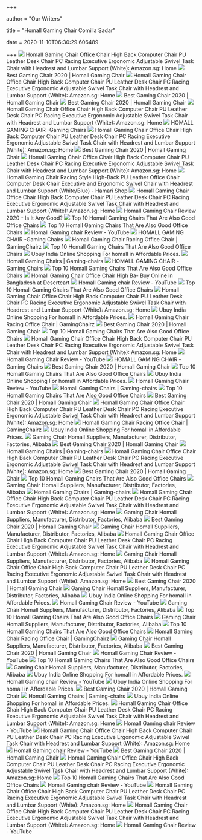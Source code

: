 +++
        
author = "Our Writers"
        
title = "Homall Gaming Chair Comilla Sadar"
        
date = 2020-11-10T06:30:29.606489
        
+++
[ ![](https://m.media-amazon.com/images/I/61HEqHMkRhL.jpg)](https://m.media-amazon.com/images/I/61HEqHMkRhL.jpg) Homall Gaming Chair Office Chair High Back Computer Chair PU Leather Desk  Chair PC Racing Executive Ergonomic Adjustable Swivel Task Chair with  Headrest and Lumbar Support (White): Amazon.sg: Home
[ ![](https://static.wixstatic.com/media/ffed73_48764fdab1d4474ab3e6253beedd3b30~mv2.jpg/v1/fill/w_400,h_392,al_c,q_80,usm_0.66_1.00_0.01/Homall%20S-Racer%20RGB%20Gaming%20Chair%20Black_jp.webp)](https://static.wixstatic.com/media/ffed73_48764fdab1d4474ab3e6253beedd3b30~mv2.jpg/v1/fill/w_400,h_392,al_c,q_80,usm_0.66_1.00_0.01/Homall%20S-Racer%20RGB%20Gaming%20Chair%20Black_jp.webp) Best Gaming Chair 2020 | Homall Gaming Chair
[ ![](https://images-na.ssl-images-amazon.com/images/I/51o0dhtJ%2BkL._AC_SY400_.jpg)](https://images-na.ssl-images-amazon.com/images/I/51o0dhtJ%2BkL._AC_SY400_.jpg) Homall Gaming Chair Office Chair High Back Computer Chair PU Leather Desk  Chair PC Racing Executive Ergonomic Adjustable Swivel Task Chair with  Headrest and Lumbar Support (White): Amazon.sg: Home
[ ![](https://static.wixstatic.com/media/ffed73_634ee84e27684163a45767802e94e0d7~mv2.jpg/v1/fill/w_300,h_296,al_c,lg_1,q_80/Homall%20Gaming%20Chair%20with%20Footrest%20Gray%20_.webp)](https://static.wixstatic.com/media/ffed73_634ee84e27684163a45767802e94e0d7~mv2.jpg/v1/fill/w_300,h_296,al_c,lg_1,q_80/Homall%20Gaming%20Chair%20with%20Footrest%20Gray%20_.webp) Best Gaming Chair 2020 | Homall Gaming Chair
[ ![](https://static.wixstatic.com/media/ffed73_33e05f80dddd4b4396ef91acf1e19305~mv2.jpg/v1/fill/w_560,h_552,al_c,q_80,usm_0.66_1.00_0.01/Homall%20s-racer%20%20Speed%20Series%20Gaming%20Chai.webp)](https://static.wixstatic.com/media/ffed73_33e05f80dddd4b4396ef91acf1e19305~mv2.jpg/v1/fill/w_560,h_552,al_c,q_80,usm_0.66_1.00_0.01/Homall%20s-racer%20%20Speed%20Series%20Gaming%20Chai.webp) Best Gaming Chair 2020 | Homall Gaming Chair
[ ![](https://images-na.ssl-images-amazon.com/images/I/51yfIALsDoL._AC_SY400_.jpg)](https://images-na.ssl-images-amazon.com/images/I/51yfIALsDoL._AC_SY400_.jpg) Homall Gaming Chair Office Chair High Back Computer Chair PU Leather Desk  Chair PC Racing Executive Ergonomic Adjustable Swivel Task Chair with  Headrest and Lumbar Support (White): Amazon.sg: Home
[ ![](https://gamingchairs.online/wp-content/uploads/2020/05/gaming-chair-homall-office-pc-ergonomic-computer-red-racer-racing-6-1024x1024.jpg)](https://gamingchairs.online/wp-content/uploads/2020/05/gaming-chair-homall-office-pc-ergonomic-computer-red-racer-racing-6-1024x1024.jpg) HOMALL GAMING CHAIR -Gaming Chairs
[ ![](https://images-na.ssl-images-amazon.com/images/I/51yb-G4VVsL._AC_SY200_.jpg)](https://images-na.ssl-images-amazon.com/images/I/51yb-G4VVsL._AC_SY200_.jpg) Homall Gaming Chair Office Chair High Back Computer Chair PU Leather Desk  Chair PC Racing Executive Ergonomic Adjustable Swivel Task Chair with  Headrest and Lumbar Support (White): Amazon.sg: Home
[ ![](https://static.wixstatic.com/media/ffed73_7d56b9e9a6a44e1fa1498444c2819eca~mv2.jpg/v1/fill/w_300,h_296,al_c,lg_1,q_80/Homall%20Gaming%20Office%20Chair%20Computer%20Chai.webp)](https://static.wixstatic.com/media/ffed73_7d56b9e9a6a44e1fa1498444c2819eca~mv2.jpg/v1/fill/w_300,h_296,al_c,lg_1,q_80/Homall%20Gaming%20Office%20Chair%20Computer%20Chai.webp) Best Gaming Chair 2020 | Homall Gaming Chair
[ ![](https://images-na.ssl-images-amazon.com/images/I/5193%2B0TKuHL._AC_SY200_.jpg)](https://images-na.ssl-images-amazon.com/images/I/5193%2B0TKuHL._AC_SY200_.jpg) Homall Gaming Chair Office Chair High Back Computer Chair PU Leather Desk  Chair PC Racing Executive Ergonomic Adjustable Swivel Task Chair with  Headrest and Lumbar Support (White): Amazon.sg: Home
[ ![](https://images-na.ssl-images-amazon.com/images/I/51ONTiz7eDL.jpg)](https://images-na.ssl-images-amazon.com/images/I/51ONTiz7eDL.jpg) Homall Gaming Chair Racing Style High-Back PU Leather Office Chair Computer  Desk Chair Executive and Ergonomic Swivel Chair with Headrest and Lumbar  Support (White/Blue) - Hamari Shop
[ ![](https://m.media-amazon.com/images/I/71bl4xweVML.jpg)](https://m.media-amazon.com/images/I/71bl4xweVML.jpg) Homall Gaming Chair Office Chair High Back Computer Chair PU Leather Desk  Chair PC Racing Executive Ergonomic Adjustable Swivel Task Chair with  Headrest and Lumbar Support (White): Amazon.sg: Home
[ ![](https://www.picochip.com/wp-content/uploads/Homall-gaming-e1536142851277.png)](https://www.picochip.com/wp-content/uploads/Homall-gaming-e1536142851277.png) Homall Gaming Chair Review 2020 - Is It Any Good?
[ ![](https://m.media-amazon.com/images/I/51ENYTtHzVL.jpg)](https://m.media-amazon.com/images/I/51ENYTtHzVL.jpg) Top 10 Homall Gaming Chairs That Are Also Good Office Chairs
[ ![](https://m.media-amazon.com/images/I/51f26tIfnoL.jpg)](https://m.media-amazon.com/images/I/51f26tIfnoL.jpg) Top 10 Homall Gaming Chairs That Are Also Good Office Chairs
[ ![](https://i.ytimg.com/vi/Fb-PbdA5XAA/maxresdefault.jpg)](https://i.ytimg.com/vi/Fb-PbdA5XAA/maxresdefault.jpg) Homall Gaming chair Review - YouTube
[ ![](https://gamingchairs.online/wp-content/uploads/2020/05/gaming-chair-homall-office-pc-ergonomic-computer-red-racer-racing-1.jpg)](https://gamingchairs.online/wp-content/uploads/2020/05/gaming-chair-homall-office-pc-ergonomic-computer-red-racer-racing-1.jpg) HOMALL GAMING CHAIR -Gaming Chairs
[ ![](https://www.gamingchairz.com/wp-content/uploads/2018/08/hml213421.jpg)](https://www.gamingchairz.com/wp-content/uploads/2018/08/hml213421.jpg) Homall Gaming Chair Racing Office Chair | GamingChairz
[ ![](https://m.media-amazon.com/images/I/419pb0bPEvL.jpg)](https://m.media-amazon.com/images/I/419pb0bPEvL.jpg) Top 10 Homall Gaming Chairs That Are Also Good Office Chairs
[ ![](https://www.ubuy.co.in/productimg/?image=aHR0cHM6Ly9tLm1lZGlhLWFtYXpvbi5jb20vaW1hZ2VzL0kvNzFNaFlNR0FNMkwuX0FDX1VTMjE4Xy5qcGc.jpg)](https://www.ubuy.co.in/productimg/?image=aHR0cHM6Ly9tLm1lZGlhLWFtYXpvbi5jb20vaW1hZ2VzL0kvNzFNaFlNR0FNMkwuX0FDX1VTMjE4Xy5qcGc.jpg) Ubuy India Online Shopping For homall in Affordable Prices.
[ ![](https://images.gaming-chairs.info/gaming-chair-office-chair-high-back-computer-xF2sc5MTeA-YQw.jpg)](https://images.gaming-chairs.info/gaming-chair-office-chair-high-back-computer-xF2sc5MTeA-YQw.jpg) Homall Gaming Chairs | Gaming-chairs
[ ![](https://gamingchairs.online/wp-content/uploads/2020/05/homall-office-gaming-chair-colors_1.jpg)](https://gamingchairs.online/wp-content/uploads/2020/05/homall-office-gaming-chair-colors_1.jpg) HOMALL GAMING CHAIR -Gaming Chairs
[ ![](https://m.media-amazon.com/images/I/5107AZUxGGL.jpg)](https://m.media-amazon.com/images/I/5107AZUxGGL.jpg) Top 10 Homall Gaming Chairs That Are Also Good Office Chairs
[ ![](https://m.media-amazon.com/images/I/41yRaKcPl3L.jpg)](https://m.media-amazon.com/images/I/41yRaKcPl3L.jpg) Homall Gaming Chair Office Chair High Ba- Buy Online in Bangladesh at  Desertcart
[ ![](https://i.ytimg.com/vi/Fb-PbdA5XAA/hqdefault.jpg)](https://i.ytimg.com/vi/Fb-PbdA5XAA/hqdefault.jpg) Homall Gaming chair Review - YouTube
[ ![](https://m.media-amazon.com/images/I/51m9cFeieCL.jpg)](https://m.media-amazon.com/images/I/51m9cFeieCL.jpg) Top 10 Homall Gaming Chairs That Are Also Good Office Chairs
[ ![](https://images-na.ssl-images-amazon.com/images/I/51FhUAE15VL._AC_UL600_SR600,600_.jpg)](https://images-na.ssl-images-amazon.com/images/I/51FhUAE15VL._AC_UL600_SR600,600_.jpg) Homall Gaming Chair Office Chair High Back Computer Chair PU Leather Desk  Chair PC Racing Executive Ergonomic Adjustable Swivel Task Chair with  Headrest and Lumbar Support (White): Amazon.sg: Home
[ ![](https://www.ubuy.co.in/productimg/?image=aHR0cHM6Ly9tLm1lZGlhLWFtYXpvbi5jb20vaW1hZ2VzL0kvNzFnSmlGckdxaEwuX0FDX1VTMjE4Xy5qcGc.jpg)](https://www.ubuy.co.in/productimg/?image=aHR0cHM6Ly9tLm1lZGlhLWFtYXpvbi5jb20vaW1hZ2VzL0kvNzFnSmlGckdxaEwuX0FDX1VTMjE4Xy5qcGc.jpg) Ubuy India Online Shopping For homall in Affordable Prices.
[ ![](https://www.gamingchairz.com/wp-content/uploads/2017/11/homall-gaming-chair-s1-200x150.jpg)](https://www.gamingchairz.com/wp-content/uploads/2017/11/homall-gaming-chair-s1-200x150.jpg) Homall Gaming Chair Racing Office Chair | GamingChairz
[ ![](https://static.wixstatic.com/media/ffed73_775a4c328b804959878de89c09b16cb3~mv2.jpg/v1/fill/w_400,h_392,al_c,lg_1,q_80/Homall%20Gaming%20Recliner%20Chair%20Red%20and%20Bla.webp)](https://static.wixstatic.com/media/ffed73_775a4c328b804959878de89c09b16cb3~mv2.jpg/v1/fill/w_400,h_392,al_c,lg_1,q_80/Homall%20Gaming%20Recliner%20Chair%20Red%20and%20Bla.webp) Best Gaming Chair 2020 | Homall Gaming Chair
[ ![](https://m.media-amazon.com/images/I/51GeYgpKciL.jpg)](https://m.media-amazon.com/images/I/51GeYgpKciL.jpg) Top 10 Homall Gaming Chairs That Are Also Good Office Chairs
[ ![](https://images-na.ssl-images-amazon.com/images/I/51vRojtgOlL._AC_UL600_SR600,600_.jpg)](https://images-na.ssl-images-amazon.com/images/I/51vRojtgOlL._AC_UL600_SR600,600_.jpg) Homall Gaming Chair Office Chair High Back Computer Chair PU Leather Desk  Chair PC Racing Executive Ergonomic Adjustable Swivel Task Chair with  Headrest and Lumbar Support (White): Amazon.sg: Home
[ ![](https://i.ytimg.com/vi/6YE6O-nuKqI/maxresdefault.jpg)](https://i.ytimg.com/vi/6YE6O-nuKqI/maxresdefault.jpg) Homall Gaming Chair Review - YouTube
[ ![](https://gamingchairs.online/wp-content/uploads/2020/05/gaming-chair_Mesa-de-trabajo-1.jpg)](https://gamingchairs.online/wp-content/uploads/2020/05/gaming-chair_Mesa-de-trabajo-1.jpg) HOMALL GAMING CHAIR -Gaming Chairs
[ ![](https://static.wixstatic.com/media/ffed73_f4c19339a78a4651b393bfc61e0549d5~mv2.jpg/v1/fill/w_640,h_218,al_c,q_80,usm_0.66_1.00_0.01/ffed73_f4c19339a78a4651b393bfc61e0549d5~mv2.webp)](https://static.wixstatic.com/media/ffed73_f4c19339a78a4651b393bfc61e0549d5~mv2.jpg/v1/fill/w_640,h_218,al_c,q_80,usm_0.66_1.00_0.01/ffed73_f4c19339a78a4651b393bfc61e0549d5~mv2.webp) Best Gaming Chair 2020 | Homall Gaming Chair
[ ![](https://bestunder250.com/wp-content/uploads/2020/04/work-from-home-office.jpg)](https://bestunder250.com/wp-content/uploads/2020/04/work-from-home-office.jpg) Top 10 Homall Gaming Chairs That Are Also Good Office Chairs
[ ![](https://www.ubuy.co.in/productimg/?image=aHR0cHM6Ly9tLm1lZGlhLWFtYXpvbi5jb20vaW1hZ2VzL0kvNzFhejYwcVI0dEwuX0FDX1VTMjE4Xy5qcGc.jpg)](https://www.ubuy.co.in/productimg/?image=aHR0cHM6Ly9tLm1lZGlhLWFtYXpvbi5jb20vaW1hZ2VzL0kvNzFhejYwcVI0dEwuX0FDX1VTMjE4Xy5qcGc.jpg) Ubuy India Online Shopping For homall in Affordable Prices.
[ ![](https://i.ytimg.com/vi/jmaGfC0BCl0/hqdefault.jpg?sqp=-oaymwEiCKgBEF5IWvKriqkDFQgBFQAAAAAYASUAAMhCPQCAokN4AQ==&rs=AOn4CLAq9pk5v5ZunTi0HXGCTPBVlKWycQ)](https://i.ytimg.com/vi/jmaGfC0BCl0/hqdefault.jpg?sqp=-oaymwEiCKgBEF5IWvKriqkDFQgBFQAAAAAYASUAAMhCPQCAokN4AQ==&rs=AOn4CLAq9pk5v5ZunTi0HXGCTPBVlKWycQ) Homall Gaming Chair Review - YouTube
[ ![](https://images.gaming-chairs.info/big-and-tall-gaming-chair-computer-best-S5cLOH033rDxCw.jpg)](https://images.gaming-chairs.info/big-and-tall-gaming-chair-computer-best-S5cLOH033rDxCw.jpg) Homall Gaming Chairs | Gaming-chairs
[ ![](https://m.media-amazon.com/images/I/417+JOmeuuL.jpg)](https://m.media-amazon.com/images/I/417+JOmeuuL.jpg) Top 10 Homall Gaming Chairs That Are Also Good Office Chairs
[ ![](https://static.wixstatic.com/media/ffed73_009188c5663a471082b7e9b91ccb0ab1~mv2.jpg/v1/fill/w_400,h_392,al_c,lg_1,q_80/Homall%20Gaming%20Recliner%20Chair%20White%20and%20B.webp)](https://static.wixstatic.com/media/ffed73_009188c5663a471082b7e9b91ccb0ab1~mv2.jpg/v1/fill/w_400,h_392,al_c,lg_1,q_80/Homall%20Gaming%20Recliner%20Chair%20White%20and%20B.webp) Best Gaming Chair 2020 | Homall Gaming Chair
[ ![](https://images-na.ssl-images-amazon.com/images/I/51jR4B2jrkL._AC_SY400_.jpg)](https://images-na.ssl-images-amazon.com/images/I/51jR4B2jrkL._AC_SY400_.jpg) Homall Gaming Chair Office Chair High Back Computer Chair PU Leather Desk  Chair PC Racing Executive Ergonomic Adjustable Swivel Task Chair with  Headrest and Lumbar Support (White): Amazon.sg: Home
[ ![](https://www.gamingchairz.com/wp-content/uploads/2018/11/gaming-chairs-543_423_e-200x150.jpg)](https://www.gamingchairz.com/wp-content/uploads/2018/11/gaming-chairs-543_423_e-200x150.jpg) Homall Gaming Chair Racing Office Chair | GamingChairz
[ ![](https://www.ubuy.co.in/productimg/?image=aHR0cHM6Ly9tLm1lZGlhLWFtYXpvbi5jb20vaW1hZ2VzL0kvNzFuazMxYVhKeEwuX0FDX1VTMjE4Xy5qcGc.jpg)](https://www.ubuy.co.in/productimg/?image=aHR0cHM6Ly9tLm1lZGlhLWFtYXpvbi5jb20vaW1hZ2VzL0kvNzFuazMxYVhKeEwuX0FDX1VTMjE4Xy5qcGc.jpg) Ubuy India Online Shopping For homall in Affordable Prices.
[ ![](https://sc01.alicdn.com/kf/H7aa22936c5cd4012b5504294be75259cK.jpg_200x200.jpg)](https://sc01.alicdn.com/kf/H7aa22936c5cd4012b5504294be75259cK.jpg_200x200.jpg) Gaming Chair Homall Suppliers, Manufacturer, Distributor, Factories, Alibaba
[ ![](https://static.wixstatic.com/media/ffed73_6843b3d532154850b7ac7d2e74663d91~mv2.jpg/v1/fill/w_400,h_392,al_c,lg_1,q_80/Homall%20Kids%20Recliner%20Chair%20Pink.webp)](https://static.wixstatic.com/media/ffed73_6843b3d532154850b7ac7d2e74663d91~mv2.jpg/v1/fill/w_400,h_392,al_c,lg_1,q_80/Homall%20Kids%20Recliner%20Chair%20Pink.webp) Best Gaming Chair 2020 | Homall Gaming Chair
[ ![](https://images.gaming-chairs.info/gaming-chair-high-back-computer-chair-pu.jpg)](https://images.gaming-chairs.info/gaming-chair-high-back-computer-chair-pu.jpg) Homall Gaming Chairs | Gaming-chairs
[ ![](https://m.media-amazon.com/images/S/aplus-media/sc/dbf6a85e-abca-4036-80a7-e7181f3520f8.__CR0,0,970,600_PT0_SX970_V1___.jpg)](https://m.media-amazon.com/images/S/aplus-media/sc/dbf6a85e-abca-4036-80a7-e7181f3520f8.__CR0,0,970,600_PT0_SX970_V1___.jpg) Homall Gaming Chair Office Chair High Back Computer Chair PU Leather Desk  Chair PC Racing Executive Ergonomic Adjustable Swivel Task Chair with  Headrest and Lumbar Support (White): Amazon.sg: Home
[ ![](https://static.wixstatic.com/media/ffed73_2b914317552e4b9aa5b02ea0f9d2d233~mv2.jpg/v1/fill/w_400,h_392,al_c,lg_1,q_80/Homall%20Kids%20Recliner%20Chair%20Blue.webp)](https://static.wixstatic.com/media/ffed73_2b914317552e4b9aa5b02ea0f9d2d233~mv2.jpg/v1/fill/w_400,h_392,al_c,lg_1,q_80/Homall%20Kids%20Recliner%20Chair%20Blue.webp) Best Gaming Chair 2020 | Homall Gaming Chair
[ ![](https://m.media-amazon.com/images/I/51KT1qup4RL.jpg)](https://m.media-amazon.com/images/I/51KT1qup4RL.jpg) Top 10 Homall Gaming Chairs That Are Also Good Office Chairs
[ ![](https://sc01.alicdn.com/kf/Ufccdad3405d944a2adb7aabb9c4f21300.jpg_200x200.jpg)](https://sc01.alicdn.com/kf/Ufccdad3405d944a2adb7aabb9c4f21300.jpg_200x200.jpg) Gaming Chair Homall Suppliers, Manufacturer, Distributor, Factories, Alibaba
[ ![](https://images.gaming-chairs.info/gaming-chair-office-chair-high-back-computer-z-TecwrfuH0okA.jpg)](https://images.gaming-chairs.info/gaming-chair-office-chair-high-back-computer-z-TecwrfuH0okA.jpg) Homall Gaming Chairs | Gaming-chairs
[ ![](https://m.media-amazon.com/images/S/aplus-media/sc/1eb5279b-262b-4dd8-bca4-37842a9deb3b.__CR0,0,970,300_PT0_SX970_V1___.jpg)](https://m.media-amazon.com/images/S/aplus-media/sc/1eb5279b-262b-4dd8-bca4-37842a9deb3b.__CR0,0,970,300_PT0_SX970_V1___.jpg) Homall Gaming Chair Office Chair High Back Computer Chair PU Leather Desk  Chair PC Racing Executive Ergonomic Adjustable Swivel Task Chair with  Headrest and Lumbar Support (White): Amazon.sg: Home
[ ![](https://sc01.alicdn.com/kf/Ha43e1a01330543fcaaa1265db46f1b12A.jpg_200x200.jpg)](https://sc01.alicdn.com/kf/Ha43e1a01330543fcaaa1265db46f1b12A.jpg_200x200.jpg) Gaming Chair Homall Suppliers, Manufacturer, Distributor, Factories, Alibaba
[ ![](https://static.wixstatic.com/media/ffed73_bf6a7af638084c8fab35a36e4bdf9974~mv2.jpg/v1/fill/w_560,h_536,al_c,q_80,usm_0.66_1.00_0.01/Homall%20S-Racer%20RGB%20Gaming%20Chair.webp)](https://static.wixstatic.com/media/ffed73_bf6a7af638084c8fab35a36e4bdf9974~mv2.jpg/v1/fill/w_560,h_536,al_c,q_80,usm_0.66_1.00_0.01/Homall%20S-Racer%20RGB%20Gaming%20Chair.webp) Best Gaming Chair 2020 | Homall Gaming Chair
[ ![](https://sc01.alicdn.com/kf/H34f98a927e4a46baabccc6b444f9bd09o.jpg_200x200.jpg)](https://sc01.alicdn.com/kf/H34f98a927e4a46baabccc6b444f9bd09o.jpg_200x200.jpg) Gaming Chair Homall Suppliers, Manufacturer, Distributor, Factories, Alibaba
[ ![](https://m.media-amazon.com/images/S/aplus-media/sc/1dfef1ef-e012-4cab-9afd-4927e50d7811.__CR0,0,970,600_PT0_SX970_V1___.jpg)](https://m.media-amazon.com/images/S/aplus-media/sc/1dfef1ef-e012-4cab-9afd-4927e50d7811.__CR0,0,970,600_PT0_SX970_V1___.jpg) Homall Gaming Chair Office Chair High Back Computer Chair PU Leather Desk  Chair PC Racing Executive Ergonomic Adjustable Swivel Task Chair with  Headrest and Lumbar Support (White): Amazon.sg: Home
[ ![](https://sc02.alicdn.com/kf/HTB1RI_cayzxK1Rjy1zkq6yHrVXaM.jpg_200x200.jpg)](https://sc02.alicdn.com/kf/HTB1RI_cayzxK1Rjy1zkq6yHrVXaM.jpg_200x200.jpg) Gaming Chair Homall Suppliers, Manufacturer, Distributor, Factories, Alibaba
[ ![](https://m.media-amazon.com/images/S/aplus-media/sc/a650839a-8d5b-4ac9-8e3c-1da5e61e63bd.__CR0,0,970,300_PT0_SX970_V1___.jpg)](https://m.media-amazon.com/images/S/aplus-media/sc/a650839a-8d5b-4ac9-8e3c-1da5e61e63bd.__CR0,0,970,300_PT0_SX970_V1___.jpg) Homall Gaming Chair Office Chair High Back Computer Chair PU Leather Desk  Chair PC Racing Executive Ergonomic Adjustable Swivel Task Chair with  Headrest and Lumbar Support (White): Amazon.sg: Home
[ ![](https://static.wixstatic.com/media/ffed73_ae01f705c0f74567afae59103e827177~mv2.jpg/v1/fill/w_560,h_110,al_c,q_80,usm_0.66_1.00_0.01/homall-sracer.webp)](https://static.wixstatic.com/media/ffed73_ae01f705c0f74567afae59103e827177~mv2.jpg/v1/fill/w_560,h_110,al_c,q_80,usm_0.66_1.00_0.01/homall-sracer.webp) Best Gaming Chair 2020 | Homall Gaming Chair
[ ![](https://sc02.alicdn.com/kf/H66d0c4b9ddbb43adac7dd23ff1031369b.jpg_200x200.jpg)](https://sc02.alicdn.com/kf/H66d0c4b9ddbb43adac7dd23ff1031369b.jpg_200x200.jpg) Gaming Chair Homall Suppliers, Manufacturer, Distributor, Factories, Alibaba
[ ![](https://www.ubuy.co.in/productimg/?image=aHR0cHM6Ly9tLm1lZGlhLWFtYXpvbi5jb20vaW1hZ2VzL0kvNjEzNENlamRBTUwuX0FDX1VTMjE4Xy5qcGc.jpg)](https://www.ubuy.co.in/productimg/?image=aHR0cHM6Ly9tLm1lZGlhLWFtYXpvbi5jb20vaW1hZ2VzL0kvNjEzNENlamRBTUwuX0FDX1VTMjE4Xy5qcGc.jpg) Ubuy India Online Shopping For homall in Affordable Prices.
[ ![](https://i.ytimg.com/vi/cXjWC-W5Mk8/hqdefault.jpg?sqp=-oaymwEiCKgBEF5IWvKriqkDFQgBFQAAAAAYASUAAMhCPQCAokN4AQ==&rs=AOn4CLCnZuBAMcJLSVhcjY-HRB748RSXIQ)](https://i.ytimg.com/vi/cXjWC-W5Mk8/hqdefault.jpg?sqp=-oaymwEiCKgBEF5IWvKriqkDFQgBFQAAAAAYASUAAMhCPQCAokN4AQ==&rs=AOn4CLCnZuBAMcJLSVhcjY-HRB748RSXIQ) Homall Gaming Chair Review - YouTube
[ ![](https://sc01.alicdn.com/kf/Hebddd4e365744db7921eb2d7af2c8c71n.jpg_200x200.jpg)](https://sc01.alicdn.com/kf/Hebddd4e365744db7921eb2d7af2c8c71n.jpg_200x200.jpg) Gaming Chair Homall Suppliers, Manufacturer, Distributor, Factories, Alibaba
[ ![](https://m.media-amazon.com/images/I/51xRyEu64ML.jpg)](https://m.media-amazon.com/images/I/51xRyEu64ML.jpg) Top 10 Homall Gaming Chairs That Are Also Good Office Chairs
[ ![](https://sc02.alicdn.com/kf/H6f035f5c49ef48818378e62593e12046V.jpg_200x200.jpg)](https://sc02.alicdn.com/kf/H6f035f5c49ef48818378e62593e12046V.jpg_200x200.jpg) Gaming Chair Homall Suppliers, Manufacturer, Distributor, Factories, Alibaba
[ ![](https://m.media-amazon.com/images/I/51FJEubvJdL.jpg)](https://m.media-amazon.com/images/I/51FJEubvJdL.jpg) Top 10 Homall Gaming Chairs That Are Also Good Office Chairs
[ ![](https://www.gamingchairz.com/wp-content/uploads/2016/10/gc512.jpg)](https://www.gamingchairz.com/wp-content/uploads/2016/10/gc512.jpg) Homall Gaming Chair Racing Office Chair | GamingChairz
[ ![](https://sc01.alicdn.com/kf/H7f9e9e23670e49788500132f63f8e164K.jpg_200x200.jpg)](https://sc01.alicdn.com/kf/H7f9e9e23670e49788500132f63f8e164K.jpg_200x200.jpg) Gaming Chair Homall Suppliers, Manufacturer, Distributor, Factories, Alibaba
[ ![](https://static.wixstatic.com/media/ffed73_c21ada684cc2420f8abe85b04bd45876~mv2.jpg/v1/fill/w_560,h_560,al_c,q_80,usm_0.66_1.00_0.01/Homall%20Gaming%20Desk%20Computer%20Desk%2047_2%20in.webp)](https://static.wixstatic.com/media/ffed73_c21ada684cc2420f8abe85b04bd45876~mv2.jpg/v1/fill/w_560,h_560,al_c,q_80,usm_0.66_1.00_0.01/Homall%20Gaming%20Desk%20Computer%20Desk%2047_2%20in.webp) Best Gaming Chair 2020 | Homall Gaming Chair
[ ![](https://i.ytimg.com/vi/3lhCXGfmXvw/hqdefault.jpg?sqp=-oaymwEiCKgBEF5IWvKriqkDFQgBFQAAAAAYASUAAMhCPQCAokN4AQ==&rs=AOn4CLD2scoAapeE7HImIuQK9-cIJxDxqA)](https://i.ytimg.com/vi/3lhCXGfmXvw/hqdefault.jpg?sqp=-oaymwEiCKgBEF5IWvKriqkDFQgBFQAAAAAYASUAAMhCPQCAokN4AQ==&rs=AOn4CLD2scoAapeE7HImIuQK9-cIJxDxqA) Homall Gaming Chair Review - YouTube
[ ![](https://m.media-amazon.com/images/I/51j1GRy1KoL.jpg)](https://m.media-amazon.com/images/I/51j1GRy1KoL.jpg) Top 10 Homall Gaming Chairs That Are Also Good Office Chairs
[ ![](https://sc01.alicdn.com/kf/Hb9c123e53471452ab3a9f43136938c95G.jpg_200x200.jpg)](https://sc01.alicdn.com/kf/Hb9c123e53471452ab3a9f43136938c95G.jpg_200x200.jpg) Gaming Chair Homall Suppliers, Manufacturer, Distributor, Factories, Alibaba
[ ![](https://www.ubuy.co.in/productimg/?image=aHR0cHM6Ly9tLm1lZGlhLWFtYXpvbi5jb20vaW1hZ2VzL0kvNTE0NHlxUEJCSUwuX0FDX1VTMjE4Xy5qcGc.jpg)](https://www.ubuy.co.in/productimg/?image=aHR0cHM6Ly9tLm1lZGlhLWFtYXpvbi5jb20vaW1hZ2VzL0kvNTE0NHlxUEJCSUwuX0FDX1VTMjE4Xy5qcGc.jpg) Ubuy India Online Shopping For homall in Affordable Prices.
[ ![](https://i.ytimg.com/vi/bd_iBGROTHs/hqdefault.jpg?sqp=-oaymwEiCKgBEF5IWvKriqkDFQgBFQAAAAAYASUAAMhCPQCAokN4AQ==&rs=AOn4CLCt8wCysImRTouY5DJZ_qlLuZFi4A)](https://i.ytimg.com/vi/bd_iBGROTHs/hqdefault.jpg?sqp=-oaymwEiCKgBEF5IWvKriqkDFQgBFQAAAAAYASUAAMhCPQCAokN4AQ==&rs=AOn4CLCt8wCysImRTouY5DJZ_qlLuZFi4A) Homall Gaming chair Review - YouTube
[ ![](https://www.ubuy.co.in/productimg/?image=aHR0cHM6Ly9tLm1lZGlhLWFtYXpvbi5jb20vaW1hZ2VzL0kvNjFwcVU1cXM2Z0wuX0FDX1VTMjE4Xy5qcGc.jpg)](https://www.ubuy.co.in/productimg/?image=aHR0cHM6Ly9tLm1lZGlhLWFtYXpvbi5jb20vaW1hZ2VzL0kvNjFwcVU1cXM2Z0wuX0FDX1VTMjE4Xy5qcGc.jpg) Ubuy India Online Shopping For homall in Affordable Prices.
[ ![](https://static.wixstatic.com/media/ffed73_a157d253154840158d613f427b649ad8~mv2.jpg/v1/fill/w_560,h_344,al_c,q_80,usm_0.66_1.00_0.01/homall%20recliner.webp)](https://static.wixstatic.com/media/ffed73_a157d253154840158d613f427b649ad8~mv2.jpg/v1/fill/w_560,h_344,al_c,q_80,usm_0.66_1.00_0.01/homall%20recliner.webp) Best Gaming Chair 2020 | Homall Gaming Chair
[ ![](https://images.gaming-chairs.info/gaming-chair-left-adjuster-cover.jpg)](https://images.gaming-chairs.info/gaming-chair-left-adjuster-cover.jpg) Homall Gaming Chairs | Gaming-chairs
[ ![](https://www.ubuy.co.in/productimg/?image=aHR0cHM6Ly9tLm1lZGlhLWFtYXpvbi5jb20vaW1hZ2VzL0kvNjF4R29TUUFqdUwuX0FDX1VTMjE4Xy5qcGc.jpg)](https://www.ubuy.co.in/productimg/?image=aHR0cHM6Ly9tLm1lZGlhLWFtYXpvbi5jb20vaW1hZ2VzL0kvNjF4R29TUUFqdUwuX0FDX1VTMjE4Xy5qcGc.jpg) Ubuy India Online Shopping For homall in Affordable Prices.
[ ![](https://m.media-amazon.com/images/S/aplus-media/sc/d471ebcc-34ad-4017-865b-f0f8b0289a9f.__CR0,0,150,300_PT0_SX150_V1___.png)](https://m.media-amazon.com/images/S/aplus-media/sc/d471ebcc-34ad-4017-865b-f0f8b0289a9f.__CR0,0,150,300_PT0_SX150_V1___.png) Homall Gaming Chair Office Chair High Back Computer Chair PU Leather Desk  Chair PC Racing Executive Ergonomic Adjustable Swivel Task Chair with  Headrest and Lumbar Support (White): Amazon.sg: Home
[ ![](https://i.ytimg.com/vi/YMraZiSS5_M/hqdefault.jpg?sqp=-oaymwEiCKgBEF5IWvKriqkDFQgBFQAAAAAYASUAAMhCPQCAokN4AQ==&rs=AOn4CLBOfvW2Q29ilFlMjUpdI6eOMf3Yaw)](https://i.ytimg.com/vi/YMraZiSS5_M/hqdefault.jpg?sqp=-oaymwEiCKgBEF5IWvKriqkDFQgBFQAAAAAYASUAAMhCPQCAokN4AQ==&rs=AOn4CLBOfvW2Q29ilFlMjUpdI6eOMf3Yaw) Homall Gaming chair Review - YouTube
[ ![](https://images-fe.ssl-images-amazon.com/images/I/71rzfxb12-S.png)](https://images-fe.ssl-images-amazon.com/images/I/71rzfxb12-S.png) Homall Gaming Chair Office Chair High Back Computer Chair PU Leather Desk  Chair PC Racing Executive Ergonomic Adjustable Swivel Task Chair with  Headrest and Lumbar Support (White): Amazon.sg: Home
[ ![](https://i.ytimg.com/vi/EQUg61FSvvU/hqdefault.jpg?sqp=-oaymwEiCKgBEF5IWvKriqkDFQgBFQAAAAAYASUAAMhCPQCAokN4AQ==&rs=AOn4CLB1ZFoQoerZMr-kRUl2TVykTtVlBg)](https://i.ytimg.com/vi/EQUg61FSvvU/hqdefault.jpg?sqp=-oaymwEiCKgBEF5IWvKriqkDFQgBFQAAAAAYASUAAMhCPQCAokN4AQ==&rs=AOn4CLB1ZFoQoerZMr-kRUl2TVykTtVlBg) Homall Gaming chair Review - YouTube
[ ![](https://static.wixstatic.com/media/ffed73_8970b6954fe14eda8d6d491ea60a5312~mv2.jpg/v1/fill/w_560,h_560,al_c,q_80,usm_0.66_1.00_0.01/Homall%20Computer%20Gaming%20Desk%2046_4%20inch%20Bl.webp)](https://static.wixstatic.com/media/ffed73_8970b6954fe14eda8d6d491ea60a5312~mv2.jpg/v1/fill/w_560,h_560,al_c,q_80,usm_0.66_1.00_0.01/Homall%20Computer%20Gaming%20Desk%2046_4%20inch%20Bl.webp) Best Gaming Chair 2020 | Homall Gaming Chair
[ ![](https://m.media-amazon.com/images/S/aplus-media/sc/19ce7e18-4cdb-4003-b01b-fdc8c24bec25.__CR0,0,150,300_PT0_SX150_V1___.png)](https://m.media-amazon.com/images/S/aplus-media/sc/19ce7e18-4cdb-4003-b01b-fdc8c24bec25.__CR0,0,150,300_PT0_SX150_V1___.png) Homall Gaming Chair Office Chair High Back Computer Chair PU Leather Desk  Chair PC Racing Executive Ergonomic Adjustable Swivel Task Chair with  Headrest and Lumbar Support (White): Amazon.sg: Home
[ ![](https://m.media-amazon.com/images/I/51nUe3TEhhL.jpg)](https://m.media-amazon.com/images/I/51nUe3TEhhL.jpg) Top 10 Homall Gaming Chairs That Are Also Good Office Chairs
[ ![](https://i.ytimg.com/an/DDqh_XAOjM6lx48AXJu6gg/featured_channel.jpg?v=591cedac)](https://i.ytimg.com/an/DDqh_XAOjM6lx48AXJu6gg/featured_channel.jpg?v=591cedac) Homall Gaming chair Review - YouTube
[ ![](https://m.media-amazon.com/images/S/aplus-media/sc/e06ea41b-4c9b-4f7c-a0c9-f5f40fc60fc8.__CR0,0,150,300_PT0_SX150_V1___.jpg)](https://m.media-amazon.com/images/S/aplus-media/sc/e06ea41b-4c9b-4f7c-a0c9-f5f40fc60fc8.__CR0,0,150,300_PT0_SX150_V1___.jpg) Homall Gaming Chair Office Chair High Back Computer Chair PU Leather Desk  Chair PC Racing Executive Ergonomic Adjustable Swivel Task Chair with  Headrest and Lumbar Support (White): Amazon.sg: Home
[ ![](https://images-na.ssl-images-amazon.com/images/I/81hHSi81gFL._AC_UL600_SR600,600_.jpg)](https://images-na.ssl-images-amazon.com/images/I/81hHSi81gFL._AC_UL600_SR600,600_.jpg) Homall Gaming Chair Office Chair High Back Computer Chair PU Leather Desk  Chair PC Racing Executive Ergonomic Adjustable Swivel Task Chair with  Headrest and Lumbar Support (White): Amazon.sg: Home
[ ![](https://i.ytimg.com/an/yBosGRwt8gSW2P3LQWgvSA/featured_channel.jpg?v=5a9b0445)](https://i.ytimg.com/an/yBosGRwt8gSW2P3LQWgvSA/featured_channel.jpg?v=5a9b0445) Homall Gaming Chair Review - YouTube
